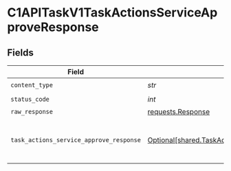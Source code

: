 # C1APITaskV1TaskActionsServiceApproveResponse


## Fields

| Field                                                                                                                        | Type                                                                                                                         | Required                                                                                                                     | Description                                                                                                                  |
| ---------------------------------------------------------------------------------------------------------------------------- | ---------------------------------------------------------------------------------------------------------------------------- | ---------------------------------------------------------------------------------------------------------------------------- | ---------------------------------------------------------------------------------------------------------------------------- |
| `content_type`                                                                                                               | *str*                                                                                                                        | :heavy_check_mark:                                                                                                           | N/A                                                                                                                          |
| `status_code`                                                                                                                | *int*                                                                                                                        | :heavy_check_mark:                                                                                                           | N/A                                                                                                                          |
| `raw_response`                                                                                                               | [requests.Response](https://requests.readthedocs.io/en/latest/api/#requests.Response)                                        | :heavy_minus_sign:                                                                                                           | N/A                                                                                                                          |
| `task_actions_service_approve_response`                                                                                      | [Optional[shared.TaskActionsServiceApproveResponse]](../../models/shared/taskactionsserviceapproveresponse.md)               | :heavy_minus_sign:                                                                                                           | The TaskActionsServiceApproveResponse returns a task view with paths indicating the location of expanded items in the array. |